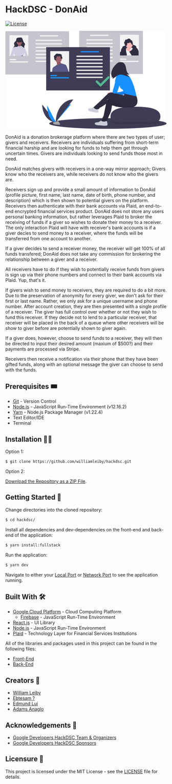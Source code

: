 # HackDSC - DonAid

[![License](https://img.shields.io/github/license/williamleiby/portfolio)](https://github.com/williamleiby/hackdsc/blob/master/LICENSE)

![Drawing](./client/src/assets/svgs/main.svg)

DonAid is a donation brokerage platform where there are two types of user; givers and receivers. Receivers are individuals suffering from short-term financial harship and are looking for funds to help them get through uncertain times. Givers are individuals looking to send funds those most in need.

DonAid matches givers with receivers in a one-way mirror approach; Givers know who the receivers are, while receivers do not know who the givers are.

Receivers sign up and provide a small amount of information to DonAid (profile picture, first name, last name, date of birth, phone number, and description) which is then shown to potential givers on the platform. Receivers then authenticate with their bank accounts via Plaid, an end-to-end encrypted financial services product. DonAid does not store any users personal banking information, but rather leverages Plaid to broker the receiving of funds if a giver so wishes to donate their money to a receiver. The only interaction Plaid will have with receiver's bank accounts is if a giver decies to send money to a receiver, where the funds will be transferred from one account to another.

If a giver decides to send a receiver money, the receiver will get 100% of all funds transfered; DonAid does not take any commission for brokering the relationship between a giver and a receiver.

All receivers have to do if they wish to potentially receive funds from givers is sign up via their phone numbers and connect to their bank accounts via Plaid. Yup, that's it.

If givers wish to send money to receivers, they are required to do a bit more. Due to the preservation of anonymity for every giver, we don't ask for their first or last name. Rather, we only ask for a unique username and phone number. After account creation, they are then presented with a single profile of a receiver. The giver has full control over whether or not they wish to fund this receiver. If they decide not to lend to a particular receiver, that receiver will be placed in the back of a queue where other receivers will be show to giver before are potentially shown to giver again.

If a giver does, however, choose to send funds to a receiver, they will then be directed to input their desired amount (maxium of \$500?) and their payments are processed via Stripe.

Receivers then receive a notification via their phone that they have been gifted funds, along with an optional message the giver can choose to send with the funds.

## Prerequisites 🎟

- [Git](https://git-scm.com) - Version Control
- [Node.js](https://nodejs.org) - JavaScript Run-Time Environment (v12.16.2)
- [Yarn](https://yarnpkg.com) - Node.js Package Manager (v1.22.4)
- Text Editor/IDE
- Terminal

## Installation 👷‍♂️

Option 1:

```bash
$ git clone https://github.com/williamleiby/hackdsc.git
```

Option 2:

[Download the Repository as a ZIP File](https://github.com/williamleiby/hackdsc/archive/master.zip).

## Getting Started 🐣

Change directories into the cloned repository:

```bash
$ cd hackdsc/
```

Install all dependencies and dev-dependencies on the front-end and back-end of the application:

```bash
$ yarn install:fullstack
```

Run the application:

```bash
$ yarn dev
```

Navigate to either your [Local Port](http://localhost:3000) or [Network Port](http://10.0.0.7:3000) to see the application running.

## Built With 🛠

- [Google Cloud Platform](https://cloud.google.com/) - Cloud Computing Platform
  - [Firebase](https://firebase.google.com/) - JavaScript Run-Time Environment
- [React.js](https://reactjs.org/) - UI Library
- [Node.js](https://nodejs.org/) - JavaScript Run-Time Environment
- [Plaid](https://nodejs.org/) - Technology Layer for Financial Services Institutions

All of the libraries and packages used in this project can be found in the following files:

- [Front-End](./client/package.json)
- [Back-End](package.json)

## Creators 🧠

- [William Leiby](https://github.com/williamleiby)
- [Ebtesam ?](https://github.com/ebtesam25)
- [Edmund Lui](https://github.com/Edmund-Lui98)
- [Adams Anaglo](https://github.com/AdamsAnaglo)

## Acknowledgements 👏

- [Google Developers HackDSC Team & Organizers](https://hackdsc.com/#team)
- [Google Developers HackDSC Sponsors](https://hackdsc.com/#sponsors)

## Licensure 📄

This project is licensed under the MIT License - see the [LICENSE](LICENSE) file for details.
